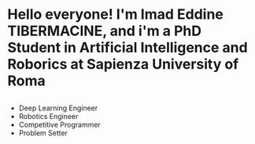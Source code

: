 # Hello everyone! I'm Imad Eddine TIBERMACINE, and i'm a PhD Student in Artificial Intelligence and Roborics at Sapienza University of Roma

## 
* Deep Learning Engineer
* Robotics Engineer
* Competitive Programmer
* Problem Setter 
